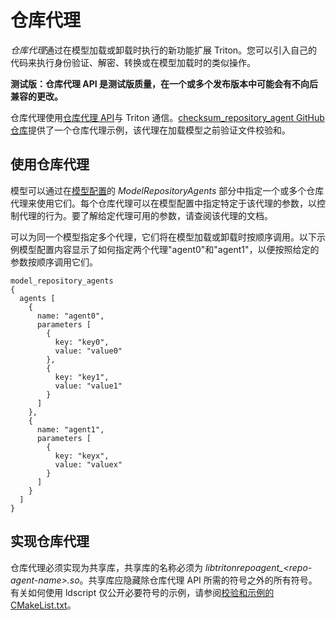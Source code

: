 <!--
# Copyright (c) 2021, NVIDIA CORPORATION. All rights reserved.
#
# Redistribution and use in source and binary forms, with or without
# modification, are permitted provided that the following conditions
# are met:
#  * Redistributions of source code must retain the above copyright
#    notice, this list of conditions and the following disclaimer.
#  * Redistributions in binary form must reproduce the above copyright
#    notice, this list of conditions and the following disclaimer in the
#    documentation and/or other materials provided with the distribution.
#  * Neither the name of NVIDIA CORPORATION nor the names of its
#    contributors may be used to endorse or promote products derived
#    from this software without specific prior written permission.
#
# THIS SOFTWARE IS PROVIDED BY THE COPYRIGHT HOLDERS ``AS IS'' AND ANY
# EXPRESS OR IMPLIED WARRANTIES, INCLUDING, BUT NOT LIMITED TO, THE
# IMPLIED WARRANTIES OF MERCHANTABILITY AND FITNESS FOR A PARTICULAR
# PURPOSE ARE DISCLAIMED.  IN NO EVENT SHALL THE COPYRIGHT OWNER OR
# CONTRIBUTORS BE LIABLE FOR ANY DIRECT, INDIRECT, INCIDENTAL, SPECIAL,
# EXEMPLARY, OR CONSEQUENTIAL DAMAGES (INCLUDING, BUT NOT LIMITED TO,
# PROCUREMENT OF SUBSTITUTE GOODS OR SERVICES; LOSS OF USE, DATA, OR
# PROFITS; OR BUSINESS INTERRUPTION) HOWEVER CAUSED AND ON ANY THEORY
# OF LIABILITY, WHETHER IN CONTRACT, STRICT LIABILITY, OR TORT
# (INCLUDING NEGLIGENCE OR OTHERWISE) ARISING IN ANY WAY OUT OF THE USE
# OF THIS SOFTWARE, EVEN IF ADVISED OF THE POSSIBILITY OF SUCH DAMAGE.
-->

# 仓库代理

*仓库代理*通过在模型加载或卸载时执行的新功能扩展 Triton。您可以引入自己的代码来执行身份验证、解密、转换或在模型加载时的类似操作。

**测试版：仓库代理 API 是测试版质量，在一个或多个发布版本中可能会有不向后兼容的更改。**

仓库代理使用[仓库代理 API](https://github.com/triton-inference-server/core/tree/main/include/triton/core/tritonrepoagent.h)与 Triton 通信。[checksum_repository_agent GitHub 仓库](https://github.com/triton-inference-server/checksum_repository_agent)提供了一个仓库代理示例，该代理在加载模型之前验证文件校验和。

## 使用仓库代理

模型可以通过在[模型配置](../user_guide/model_configuration.md)的 *ModelRepositoryAgents* 部分中指定一个或多个仓库代理来使用它们。每个仓库代理可以在模型配置中指定特定于该代理的参数，以控制代理的行为。要了解给定代理可用的参数，请查阅该代理的文档。

可以为同一个模型指定多个代理，它们将在模型加载或卸载时按顺序调用。以下示例模型配置内容显示了如何指定两个代理"agent0"和"agent1"，以便按照给定的参数按顺序调用它们。

```
model_repository_agents
{
  agents [
    {
      name: "agent0",
      parameters [
        {
          key: "key0",
          value: "value0"
        },
        {
          key: "key1",
          value: "value1"
        }
      ]
    },
    {
      name: "agent1",
      parameters [
        {
          key: "keyx",
          value: "valuex"
        }
      ]
    }
  ]
}
```

## 实现仓库代理

仓库代理必须实现为共享库，共享库的名称必须为 *libtritonrepoagent_\<repo-agent-name\>.so*。共享库应隐藏除仓库代理 API 所需的符号之外的所有符号。有关如何使用 ldscript 仅公开必要符号的示例，请参阅[校验和示例的 CMakeList.txt](https://github.com/triton-inference-server/checksum_repository_agent/blob/main/CMakeLists.txt)。
